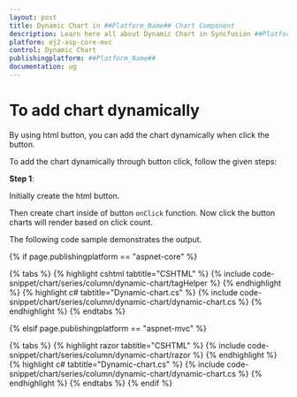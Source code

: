 ```yaml
---
layout: post
title: Dynamic Chart in ##Platform_Name## Chart Component
description: Learn here all about Dynamic Chart in Syncfusion ##Platform_Name## Chart component and more.
platform: ej2-asp-core-mvc
control: Dynamic Chart
publishingplatform: ##Platform_Name##
documentation: ug
---
```



# To add chart dynamically

By using html button, you can add the chart dynamically when click the button.

To add the chart dynamically through button click, follow the given steps:

**Step 1**:

Initially create the html button.

Then create chart inside of button `onClick` function. Now click the button charts will render based on click count.

The following code sample demonstrates the output.

{% if page.publishingplatform == "aspnet-core" %}

{% tabs %}
{% highlight cshtml tabtitle="CSHTML" %}
{% include code-snippet/chart/series/column/dynamic-chart/tagHelper %}
{% endhighlight %}
{% highlight c# tabtitle="Dynamic-chart.cs" %}
{% include code-snippet/chart/series/column/dynamic-chart/dynamic-chart.cs %}
{% endhighlight %}
{% endtabs %}

{% elsif page.publishingplatform == "aspnet-mvc" %}

{% tabs %}
{% highlight razor tabtitle="CSHTML" %}
{% include code-snippet/chart/series/column/dynamic-chart/razor %}
{% endhighlight %}
{% highlight c# tabtitle="Dynamic-chart.cs" %}
{% include code-snippet/chart/series/column/dynamic-chart/dynamic-chart.cs %}
{% endhighlight %}
{% endtabs %}
{% endif %}

